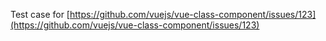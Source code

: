 Test case for [https://github.com/vuejs/vue-class-component/issues/123](https://github.com/vuejs/vue-class-component/issues/123)
